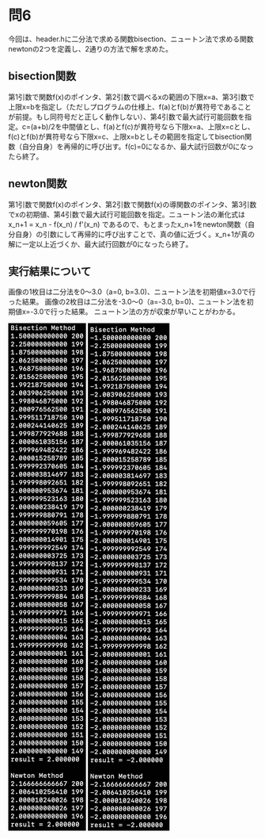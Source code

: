 # 問6
今回は、header.hに二分法で求める関数bisection、ニュートン法で求める関数newtonの2つを定義し、2通りの方法で解を求めた。

## bisection関数
第1引数で関数f(x)のポインタ、第2引数で調べるxの範囲の下限x=a、第3引数で上限x=bを指定し（ただしプログラムの仕様上、f(a)とf(b)が異符号であることが前提。もし同符号だと正しく動作しない）、第4引数で最大試行可能回数を指定。c=(a+b)/2を中間値とし、f(a)とf(c)が異符号なら下限x=a、上限x=cとし、f(c)とf(b)が異符号なら下限x=c、上限x=bとしその範囲を指定してbisection関数（自分自身）を再帰的に呼び出す。f(c)=0になるか、最大試行回数が0になったら終了。

## newton関数
第1引数で関数f(x)のポインタ、第2引数で関数f(x)の導関数のポインタ、第3引数でxの初期値、第4引数で最大試行可能回数を指定。ニュートン法の漸化式はx_n+1 = x_n - f(x_n) / f'(x_n) であるので、もとまったx_n+1をnewton関数（自分自身）の引数にして再帰的に呼び出すことで、真の値に近づく。x_n+1が真の解に一定以上近づくか、最大試行回数が0になったら終了。

## 実行結果について
画像の1枚目は二分法を0〜3.0（a=0, b=3.0)、ニュートン法を初期値x=3.0で行った結果。
画像の2枚目は二分法を-3.0〜0（a=-3.0, b=0)、ニュートン法を初期値x=-3.0で行った結果。
ニュートン法の方が収束が早いことがわかる。

![Image of Q2 (x=2)](images/Q6_2.png)
![Image of Q2 (x=-2)](images/Q6_-2.png)
